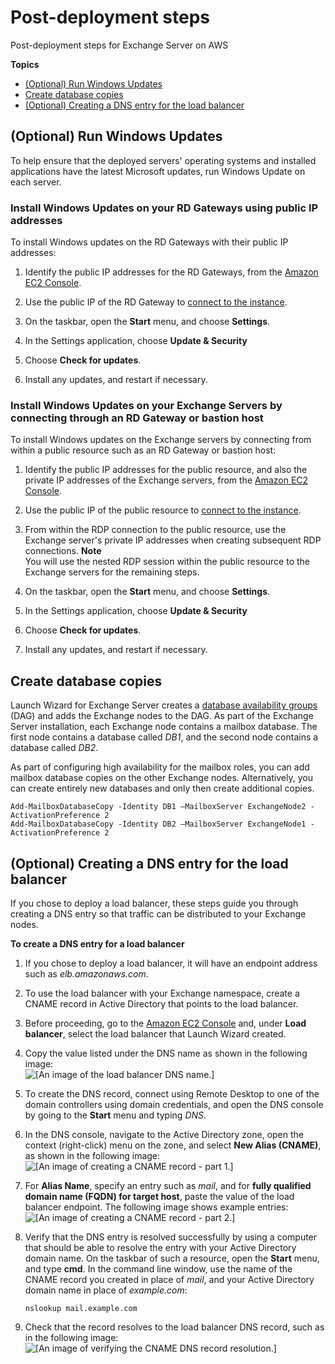 # Post\-deployment steps<a name="launch-wizard-exchange-post-deployment"></a>

Post\-deployment steps for Exchange Server on AWS

**Topics**
+ [\(Optional\) Run Windows Updates](#launch-wizard-iis-updates)
+ [Create database copies](#exchange-create-db-copies)
+ [\(Optional\) Creating a DNS entry for the load balancer](#exchange-elb-dns)

## \(Optional\) Run Windows Updates<a name="launch-wizard-iis-updates"></a>

To help ensure that the deployed servers' operating systems and installed applications have the latest Microsoft updates, run Windows Update on each server\.

### Install Windows Updates on your RD Gateways using public IP addresses<a name="launch-wizard-iis-updates-bastion.title"></a>

To install Windows updates on the RD Gateways with their public IP addresses:

1. Identify the public IP addresses for the RD Gateways, from the [Amazon EC2 Console](https://console.aws.amazon.com/ec2/)\.

1. Use the public IP of the RD Gateway to [connect to the instance](https://docs.aws.amazon.com/AWSEC2/latest/WindowsGuide/connecting_to_windows_instance.html)\.

1. On the taskbar, open the **Start** menu, and choose **Settings**\.

1. In the Settings application, choose **Update & Security**

1. Choose **Check for updates**\.

1. Install any updates, and restart if necessary\.

### Install Windows Updates on your Exchange Servers by connecting through an RD Gateway or bastion host<a name="launch-wizard-iis-updates-bastion.title"></a>

To install Windows updates on the Exchange servers by connecting from within a public resource such as an RD Gateway or bastion host:

1. Identify the public IP addresses for the public resource, and also the private IP addresses of the Exchange servers, from the [Amazon EC2 Console](https://console.aws.amazon.com/ec2/)\.

1. Use the public IP of the public resource to [connect to the instance](https://docs.aws.amazon.com/AWSEC2/latest/WindowsGuide/connecting_to_windows_instance.html)\.

1. From within the RDP connection to the public resource, use the Exchange server's private IP addresses when creating subsequent RDP connections\.
**Note**  
You will use the nested RDP session within the public resource to the Exchange servers for the remaining steps\.

1. On the taskbar, open the **Start** menu, and choose **Settings**\.

1. In the Settings application, choose **Update & Security**

1. Choose **Check for updates**\.

1. Install any updates, and restart if necessary\.

## Create database copies<a name="exchange-create-db-copies"></a>

Launch Wizard for Exchange Server creates a [database availability groups](https://docs.microsoft.com/en-us/exchange/database-availability-groups-dags-exchange-2013-help?redirectedfrom=MSDN) \(DAG\) and adds the Exchange nodes to the DAG\. As part of the Exchange Server installation, each Exchange node contains a mailbox database\. The first node contains a database called *DB1*, and the second node contains a database called *DB2*\.

As part of configuring high availability for the mailbox roles, you can add mailbox database copies on the other Exchange nodes\. Alternatively, you can create entirely new databases and only then create additional copies\.

```
Add-MailboxDatabaseCopy -Identity DB1 –MailboxServer ExchangeNode2 -ActivationPreference 2
Add-MailboxDatabaseCopy -Identity DB2 –MailboxServer ExchangeNode1 -ActivationPreference 2
```

## \(Optional\) Creating a DNS entry for the load balancer<a name="exchange-elb-dns"></a>

If you chose to deploy a load balancer, these steps guide you through creating a DNS entry so that traffic can be distributed to your Exchange nodes\.

**To create a DNS entry for a load balancer**

1.  If you chose to deploy a load balancer, it will have an endpoint address such as *elb\.amazonaws\.com*\. 

1. To use the load balancer with your Exchange namespace, create a CNAME record in Active Directory that points to the load balancer\.

1. Before proceeding, go to the [Amazon EC2 Console](https://console.aws.amazon.com/ec2) and, under **Load balancer**, select the load balancer that Launch Wizard created\.

1. Copy the value listed under the DNS name as shown in the following image:  
![\[An image of the load balancer DNS name.\]](http://docs.aws.amazon.com/launchwizard/latest/userguide/images/exchange-elb-dns-1.png)

1.  To create the DNS record, connect using Remote Desktop to one of the domain controllers using domain credentials, and open the DNS console by going to the **Start** menu and typing *DNS*\.

1. In the DNS console, navigate to the Active Directory zone, open the context \(right\-click\) menu on the zone, and select **New Alias \(CNAME\)**, as shown in the following image:  
![\[An image of creating a CNAME record - part 1.\]](http://docs.aws.amazon.com/launchwizard/latest/userguide/images/exchange-elb-dns-2.png)

1. For **Alias Name**, specify an entry such as *mail*, and for **fully qualified domain name \(FQDN\) for target host**, paste the value of the load balancer endpoint\. The following image shows example entries:  
![\[An image of creating a CNAME record - part 2.\]](http://docs.aws.amazon.com/launchwizard/latest/userguide/images/exchange-elb-dns-3.png)

1. Verify that the DNS entry is resolved successfully by using a computer that should be able to resolve the entry with your Active Directory domain name\. On the taskbar of such a resource, open the **Start** menu, and type **cmd**\. In the command line window, use the name of the CNAME record you created in place of *mail*, and your Active Directory domain name in place of *example\.com*:

   ```
   nslookup mail.example.com
   ```

1. Check that the record resolves to the load balancer DNS record, such as in the following image:  
![\[An image of verifying the CNAME DNS record resolution.\]](http://docs.aws.amazon.com/launchwizard/latest/userguide/images/exchange-elb-dns-4.png)